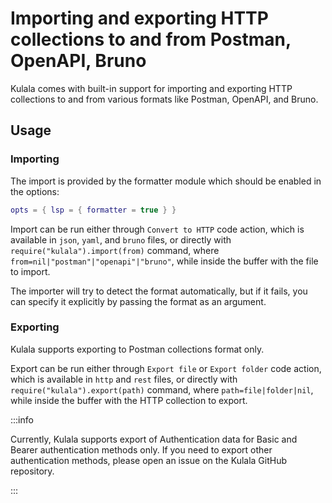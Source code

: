 # Importing and exporting HTTP collections to and from Postman, OpenAPI, Bruno

Kulala comes with built-in support for importing and exporting HTTP collections to and from various formats like Postman, OpenAPI, and Bruno.

## Usage

### Importing

The import is provided by the formatter module which should be enabled in the options:

```lua
opts = { lsp = { formatter = true } }
```

Import can be run either through `Convert to HTTP` code action, which is available in `json`, `yaml`, and `bruno` files, or directly 
with `require("kulala").import(from)` command, where `from=nil|"postman"|"openapi"|"bruno"`, while inside the buffer with the file to import.

The importer will try to detect the format automatically, but if it fails, you can specify it explicitly by passing the format as an argument.

### Exporting

Kulala supports exporting to Postman collections format only.

Export can be run either through `Export file` or `Export folder` code action, which is available in `http` and `rest` files, or directly 
with `require("kulala").export(path)` command, where `path=file|folder|nil`, while inside the buffer with the HTTP collection to export.

:::info

Currently, Kulala supports export of Authentication data for Basic and Bearer authentication methods only.
If you need to export other authentication methods, please open an issue on the Kulala GitHub repository.

:::
